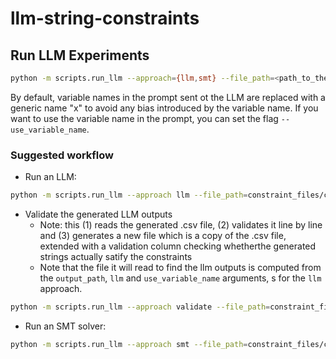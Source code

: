 # llm-string-constraints

## Run LLM Experiments
```bash
python -m scripts.run_llm --approach={llm,smt} --file_path=<path_to_the_constraint_file> --output_path=<path_to_save_results> --llm=<llm_name> [--use_variable_name] --smt_solver={z3}
```

By default, variable names in the prompt sent ot the LLM are replaced with a generic name "x" to avoid any bias introduced by the variable name. If you want to use the variable name in the prompt, you can set the flag `--use_variable_name`.

### Suggested workflow

* Run an LLM:
```bash
python -m scripts.run_llm --approach llm --file_path=constraint_files/constraints.csv --output_path results/llms --llm gpt-4o-mini
```

* Validate the generated LLM outputs
    * Note: this (1) reads the generated .csv file, (2) validates it line by line and (3) generates a new file which is a copy of the .csv file, extended with a validation column checking whetherthe generated strings actually satify the constraints
    * Note that the file it will read to find the llm outputs is computed from the `output_path`, `llm` and `use_variable_name` arguments, s for the `llm` approach.
```bash
python -m scripts.run_llm --approach validate --file_path=constraint_files/constraints.csv --output_path results/llms --llm gpt-4o-mini
```

* Run an SMT solver:
```bash
python -m scripts.run_llm --approach smt --file_path=constraint_files/constraints.csv --output_path results/smt --smt_solver=z3
```
